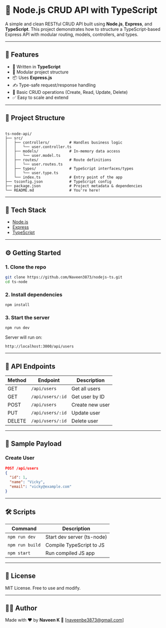 # 📘 Node.js CRUD API with TypeScript

A simple and clean RESTful CRUD API built using **Node.js**, **Express**, and **TypeScript**. This project demonstrates how to structure a TypeScript-based Express API with modular routing, models, controllers, and types.

---

## 🚀 Features

- 🔧 Written in **TypeScript**
- 🧩 Modular project structure
- 📦 Uses **Express.js**
- ✍️ Type-safe request/response handling
- 📁 Basic CRUD operations (Create, Read, Update, Delete)
- ✅ Easy to scale and extend

---

## 📂 Project Structure

```

ts-node-api/
├── src/
│   ├── controllers/         # Handles business logic
│   │   └── user.controller.ts
│   ├── models/              # In-memory data access
│   │   └── user.model.ts
│   ├── routes/              # Route definitions
│   │   └── user.routes.ts
│   ├── types/               # TypeScript interfaces/types
│   │   └── user.type.ts
│   └── index.ts             # Entry point of the app
├── tsconfig.json            # TypeScript config
├── package.json             # Project metadata & dependencies
└── README.md                # You're here!

````

---

## 🧱 Tech Stack

- [Node.js](https://nodejs.org/)
- [Express](https://expressjs.com/)
- [TypeScript](https://www.typescriptlang.org/)

---

## ⚙️ Getting Started

### 1. Clone the repo

```bash
git clone https://github.com/Naveen3873/nodejs-ts.git
cd ts-node
````

### 2. Install dependencies

```bash
npm install
```

### 3. Start the server

```bash
npm run dev
```

Server will run on:

```
http://localhost:3000/api/users
```

---

## 📮 API Endpoints

| Method | Endpoint         | Description     |
| ------ | ---------------- | --------------- |
| GET    | `/api/users`     | Get all users   |
| GET    | `/api/users/:id` | Get user by ID  |
| POST   | `/api/users`     | Create new user |
| PUT    | `/api/users/:id` | Update user     |
| DELETE | `/api/users/:id` | Delete user     |

---

## 🧪 Sample Payload

### Create User

```json
POST /api/users
{
  "id": 1,
  "name": "Vicky",
  "email": "vicky@example.com"
}
```

---

## 🛠️ Scripts

| Command         | Description                |
| --------------- | -------------------------- |
| `npm run dev`   | Start dev server (ts-node) |
| `npm run build` | Compile TypeScript to JS   |
| `npm start`     | Run compiled JS app        |

---

## 🧾 License

MIT License. Free to use and modify.

---

## 🙋‍♂️ Author

Made with ❤️ by **Naveen K**
📧 \[[naveenbe3873@gmail.com](mailto:naveenbe3873@gmail.com)]

```
